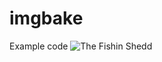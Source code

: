 # imgbake

Example <picture> code
<picture>
 <source
   media="(min-width: 900px)"
   srcset="img/sheddFrontPano-lg_1x.webp 1x, img/sheddFrontPano-lg_2x.webp 2x"
   type="image/webp" />
 <source
   media="(min-width: 601px)"
   srcset="img/sheddFrontPano-md_1x.webp 1x, img/sheddFrontPano-md_2x.webp 2x"
   type="image/webp" />
 <source
   srcset="img/sheddFrontPano-sm_1x.webp 1x, img/sheddFrontPano-sm_2x.webp 2x"
   type="image/webp" />
 <img
   srcset="img/sheddFrontPano-sm_1x.jpg 600w,
   img/sheddFrontPano-md_1x.jpg 900w,
   img/sheddFrontPano-lg_1x.jpg 1440w"
   src="image_lg_1x.jpg"
   type="image/jpeg"
   alt="The Fishin Shedd" />
</picture>


